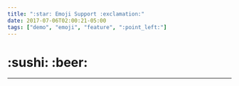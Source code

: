 ```yaml
---
title: ":star: Emoji Support :exclamation:"
date: 2017-07-06T02:00:21-05:00
tags: ["demo", "emoji", "feature", ":point_left:"]
---
```


<h1>:sushi: :beer:</h1> 

<!--more-->

---